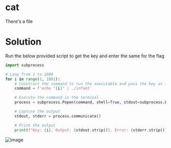 # cat
There's a file
# Solution 
Run the below provided script to get the key and enter the same for the flag
```python
import subprocess

# Loop from 1 to 1000
for i in range(1, 1001):
    # Construct the command to run the executable and pass the key as input
    command = f'echo "{i}" | ./infant'

    # Execute the command in the terminal
    process = subprocess.Popen(command, shell=True, stdout=subprocess.PIPE, stderr=subprocess.PIPE, text=True)

    # Capture the output
    stdout, stderr = process.communicate()

    # Print the output
    print(f"Key: {i}, Output: {stdout.strip()}, Error: {stderr.strip()}")
```
![image](https://github.com/LAVANYA-PIDIKITI/CBL-CTF_Writeup/assets/98797256/1ac1bde2-038d-430b-994b-2eb143a3bb8b)
